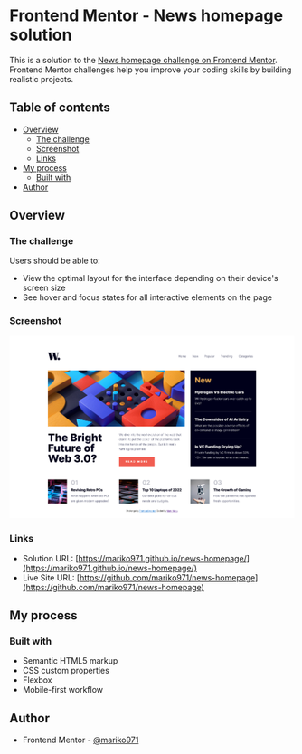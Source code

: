 # Frontend Mentor - News homepage solution

This is a solution to the [News homepage challenge on Frontend Mentor](https://www.frontendmentor.io/challenges/news-homepage-H6SWTa1MFl). Frontend Mentor challenges help you improve your coding skills by building realistic projects.

## Table of contents

- [Overview](#overview)
  - [The challenge](#the-challenge)
  - [Screenshot](#screenshot)
  - [Links](#links)
- [My process](#my-process)
  - [Built with](#built-with)
- [Author](#author)

## Overview

### The challenge

Users should be able to:

- View the optimal layout for the interface depending on their device's screen size
- See hover and focus states for all interactive elements on the page

### Screenshot

![/assets/images/homepage-desktop.png](/assets/images/homepage-desktop.png)

### Links

- Solution URL: [https://mariko971.github.io/news-homepage/](https://mariko971.github.io/news-homepage/)
- Live Site URL: [https://github.com/mariko971/news-homepage](https://github.com/mariko971/news-homepage)

## My process

### Built with

- Semantic HTML5 markup
- CSS custom properties
- Flexbox
- Mobile-first workflow

## Author

- Frontend Mentor - [@mariko971](https://www.frontendmentor.io/profile/mariko971)
